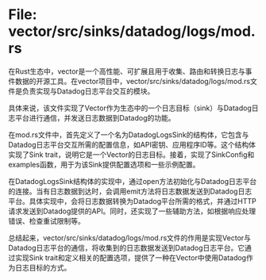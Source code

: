 # File: vector/src/sinks/datadog/logs/mod.rs

在Rust生态中，vector是一个高性能、可扩展且用于收集、路由和转换日志与事件数据的开源工具。在vector项目中，vector/src/sinks/datadog/logs/mod.rs文件是负责实现与Datadog日志平台交互的模块。

具体来说，该文件实现了Vector作为生态中的一个日志目标（sink）与Datadog日志平台进行通信，并发送日志数据到Datadog的功能。

在mod.rs文件中，首先定义了一个名为DatadogLogsSink的结构体，它包含与Datadog日志平台交互所需的配置信息，如API密钥、应用程序ID等。这个结构体实现了Sink trait，说明它是一个Vector的日志目标。接着，实现了SinkConfig和examples函数，用于为该Sink提供配置选项和一些示例配置。

在DatadogLogsSink结构体的实现中，通过open方法初始化与Datadog日志平台的连接。当有日志数据到达时，会调用emit方法将日志数据发送到Datadog日志平台。具体实现中，会将日志数据转换为Datadog平台所需的格式，并通过HTTP请求发送到Datadog提供的API。同时，还实现了一些辅助方法，如根据响应处理错误、检查重试限制等。

总结起来，vector/src/sinks/datadog/logs/mod.rs文件的作用是实现Vector与Datadog日志平台的通信，将收集到的日志数据发送到Datadog日志平台。它通过实现Sink trait和定义相关的配置选项，提供了一种在Vector中使用Datadog作为日志目标的方式。

